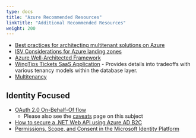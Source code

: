 ```yaml
---
type: docs
title: "Azure Recommended Resources"
linkTitle: "Additional Recommended Resources"
weight: 200
---
```


* [Best practices for architecting multitenant solutions on Azure](https://aka.ms/multitenancy)
* [ISV Considerations for Azure landing zones](https://aka.ms/isv-landing-zones)
* [Azure Well-Architected Framework](https://docs.microsoft.com/en-us/azure/architecture/framework/)
* [WingTips Tickets SaaS Application](https://docs.microsoft.com/en-us/azure/azure-sql/database/saas-tenancy-welcome-wingtip-tickets-app) - Provides details into tradeoffs with various tenancy models within the database layer.
* [Multitenancy](http://aka.ms/multitenancy)

## Identity Focused

* [OAuth 2.0 On-Behalf-Of flow](https://docs.microsoft.com/en-us/azure/active-directory/develop/v2-oauth2-on-behalf-of-flow)
  * Please also see the [caveats](../../components/identity/caveats) page on this subject
* [How to secure a .NET Web API using Azure AD B2C](https://github.com/Azure-Samples/active-directory-aspnetcore-webapp-openidconnect-v2/tree/master/4-WebApp-your-API/4-2-B2C)
* [Permissions, Scope, and Consent in the Microsoft Identity Platform](https://docs.microsoft.com/en-us/azure/active-directory/develop/v2-permissions-and-consent)